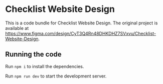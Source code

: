 
  # Checklist Website Design

  This is a code bundle for Checklist Website Design. The original project is available at https://www.figma.com/design/CyT3Q4Rn48DHKDHZ7SVxvu/Checklist-Website-Design.

  ## Running the code

  Run `npm i` to install the dependencies.

  Run `npm run dev` to start the development server.
  